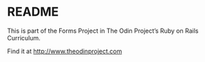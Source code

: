 # README

This is part of the Forms Project in The Odin Project’s Ruby on Rails Curriculum. 

Find it at http://www.theodinproject.com
